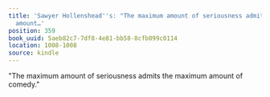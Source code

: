 ```yaml
---
title: 'Sawyer Hollenshead''s: "The maximum amount of seriousness admits the maximum
  amount…'
position: 359
book_uuid: 5aeb82c7-7df8-4e81-bb58-8cfb099c0114
location: 1008-1008
source: kindle
---
```


"The maximum amount of seriousness admits the maximum amount of comedy."
